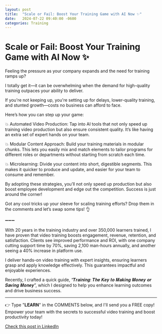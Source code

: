 ```yaml
---
layout: post
title:  "Scale or Fail: Boost Your Training Game with AI Now ✨"
date:   2024-07-22 09:40:00 -0600
categories: Training
---
```


# Scale or Fail: Boost Your Training Game with AI Now ✨

Feeling the pressure as your company expands and the need for training ramps up? 

I totally get it—it can be overwhelming when the demand for high-quality training outpaces your ability to deliver.

If you're not keeping up, you're setting up for delays, lower-quality training, and stunted growth—costs no business can afford to face.

Here’s how you can step up your game:

💥 Automated Video Production: Tap into AI tools that not only speed up training video production but also ensure consistent quality. It’s like having an extra set of expert hands on your team.

💥 Modular Content Approach: Build your training materials in modular chunks. This lets you easily mix and match elements to tailor programs for different roles or departments without starting from scratch each time.

💥 Microlearning: Divide your content into short, digestible segments. This makes it quicker to produce and update, and easier for your team to consume and remember.

By adopting these strategies, you’ll not only speed up production but also boost employee development and edge out the competition. Success is just around the corner!

Got any cool tricks up your sleeve for scaling training efforts? Drop them in the comments and let’s swap some tips! 👌

➖➖➖

With 20 years in the training industry and over 350,000 learners trained, I have proven that video training boosts engagement, revenue, retention, and satisfaction. Clients see improved performance and ROI, with one company cutting support time by 70%, saving 2,100 man-hours annually, and another seeing a 40% increase in platform use.

I deliver hands-on video training with expert insights, ensuring learners grasp and apply knowledge effectively. This guarantees impactful and enjoyable experiences.

Recently, I crafted a quick guide, “𝑻𝒓𝒂𝒊𝒏𝒊𝒏𝒈: 𝑻𝒉𝒆 𝑲𝒆𝒚 𝒕𝒐 𝑴𝒂𝒌𝒊𝒏𝒈 𝑴𝒐𝒏𝒆𝒚 𝒐𝒓 𝑺𝒂𝒗𝒊𝒏𝒈 𝑴𝒐𝒏𝒆𝒚”, which I designed to help you enhance learning outcomes and drive business success.

*****
👉 Type "𝐋𝐄𝐀𝐑𝐍" in the COMMENTS below, and I'll send you a FREE copy! Empower your team with the secrets to successful video training and boost productivity today!

[Check this post in LinkedIn](https://www.linkedin.com/posts/xmorera_humanresources-management-innovation-activity-7221146993794973696-E860?utm_source=share&utm_medium=member_desktop)